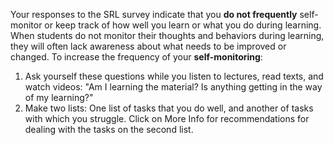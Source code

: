 Your responses to the SRL survey indicate that you **do not frequently** self-monitor or keep track of how well you learn or what you do during learning. When students do not monitor their thoughts and behaviors during learning, they will often lack awareness about what needs to be improved or changed. To increase the frequency of your **self-monitoring**:   

1.	Ask yourself these questions while you listen to lectures, read texts, and watch videos: "Am I learning the material? Is anything getting in the way of my learning?"
2.	Make two lists: One list of tasks that you do well, and another of tasks with which you struggle. Click on More Info for recommendations for dealing with the tasks on the second list.

